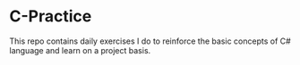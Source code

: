 # C-Practice
 This repo contains daily exercises I do to reinforce the basic concepts of C# language and learn on a project basis.

